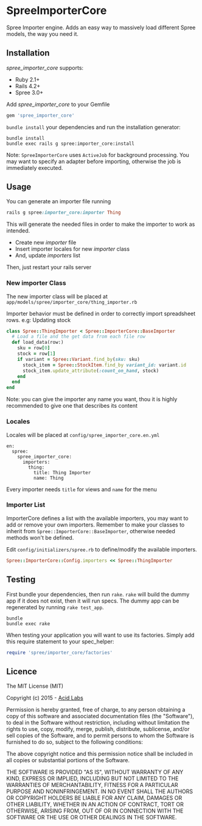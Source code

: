 SpreeImporterCore
=================

Spree Importer engine. Adds an easy way to massively load  different Spree models, the way you need it.

Installation
------------

_spree\_importer\_core_ supports:

+ Ruby 2.1+
+ Rails 4.2+
+ Spree 3.0+

Add _spree\_importer\_core_ to your Gemfile

```ruby
gem 'spree_importer_core'
```

`bundle install` your dependencies and run the installation generator:

```shell
bundle install
bundle exec rails g spree:importer_core:install
```

Note: `SpreeImporterCore` uses `ActiveJob` for background processing. You may want to specify an adapter before importing, otherwise the job is immediately executed.

Usage
-----

You can generate an importer file running

```ruby
rails g spree:importer_core:importer Thing
```

This will generate the needed files in order to make the importer to work as intended.

- Create new *importer* file
- Insert importer locales for new *importer* class
- And, update *importers* list

Then, just restart your rails server

### New importer Class

The new importer class will be placed at `app/models/spree/importer_core/thing_importer.rb`

Importer behavior must be defined in order to correctly import spreadsheet rows. e.g: Updating stock

```ruby
class Spree::ThingImporter < Spree::ImporterCore::BaseImporter
  # Load a file and the get data from each file row
  def load_data(row:)
    sku = row[0]
    stock = row[1]
    if variant = Spree::Variant.find_by(sku: sku)
   	  stock_item = Spree::StockItem.find_by variant_id: variant.id
      stock_item.update_attribute(:count_on_hand, stock)
    end
  end
end
```

Note: you can give the importer any name you want, thou it is highly recommended to give one that describes its content


### Locales

Locales will be placed at `config/spree_importer_core.en.yml`

```
en:
  spree:
    spree_importer_core:
      importers:
        thing:
          title: Thing Importer
          name: Thing
```

Every importer needs `title` for views and `name` for the menu


### Importer List

ImporterCore defines a list with the available importers, you may want to add or remove your own importers. Remember to make your classes to inherit from `Spree::ImporterCore::BaseImporter`, otherwise needed methods won't be defined.

Edit `config/initializers/spree.rb` to define/modify the available importers.


```ruby
Spree::ImporterCore::Config.importers << Spree::ThingImporter
```


Testing
-------

First bundle your dependencies, then run `rake`. `rake` will build the dummy app if it does not exist, then it will run specs. The dummy app can be regenerated by running `rake test_app`.

```shell
bundle
bundle exec rake
```

When testing your application you will want to use its factories. Simply add this require statement to your spec_helper:

```ruby
require 'spree/importer_core/factories'
```

Licence
-------

The MIT License (MIT)

Copyright (c) 2015 - [Acid Labs](http://acid.cl)

Permission is hereby granted, free of charge, to any person obtaining a copy
of this software and associated documentation files (the "Software"), to deal
in the Software without restriction, including without limitation the rights
to use, copy, modify, merge, publish, distribute, sublicense, and/or sell
copies of the Software, and to permit persons to whom the Software is
furnished to do so, subject to the following conditions:

The above copyright notice and this permission notice shall be included in
all copies or substantial portions of the Software.

THE SOFTWARE IS PROVIDED "AS IS", WITHOUT WARRANTY OF ANY KIND, EXPRESS OR
IMPLIED, INCLUDING BUT NOT LIMITED TO THE WARRANTIES OF MERCHANTABILITY,
FITNESS FOR A PARTICULAR PURPOSE AND NONINFRINGEMENT. IN NO EVENT SHALL THE
AUTHORS OR COPYRIGHT HOLDERS BE LIABLE FOR ANY CLAIM, DAMAGES OR OTHER
LIABILITY, WHETHER IN AN ACTION OF CONTRACT, TORT OR OTHERWISE, ARISING FROM,
OUT OF OR IN CONNECTION WITH THE SOFTWARE OR THE USE OR OTHER DEALINGS IN
THE SOFTWARE.
